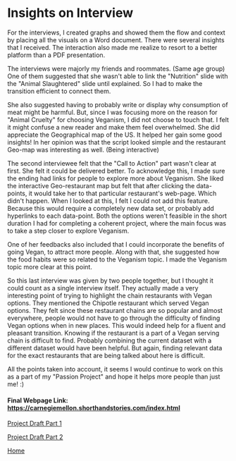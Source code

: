 # Insights on Interview

For the interviews, I created graphs and showed them the flow and context by placing all the visuals on a Word document. There were several insights that I received. The interaction also made me realize to resort to a better platform than a PDF presentation.

The interviews were majorly my friends and roommates. (Same age group) One of them suggested that she wasn't able to link the "Nutrition" slide with the "Animal Slaughtered" slide until explained. So I had to make the transition efficient to connect them.

She also suggested having to probably write or display why consumption of meat might be harmful. But, since I was focusing more on the reason for "Animal Cruelty" for choosing Veganism, I did not choose to touch that. I felt it might confuse a new reader and make them feel overwhelmed. She did appreciate the Geographical map of the US. It helped her gain some good insights! In her opinion was that the script looked simple and the restaurant Geo-map was interesting as well. (Being interactive)

The second interviewee felt that the "Call to Action" part wasn't clear at first. She felt it could be delivered better. To acknowledge this, I made sure the ending had links for people to explore more about Veganism. She liked the interactive Geo-restaurant map but felt that after clicking the data-points, it would take her to that particular restaurant's web-page. Which didn't happen. When I looked at this, I felt I could not add this feature. Because this would require a completely new data set, or probably add hyperlinks to each data-point. Both the options weren't feasible in the short duration I had for completing a coherent project, where the main focus was to take a step closer to explore Veganism.

One of her feedbacks also included that I could incorporate the benefits of going Vegan, to attract more people. Along with that, she suggested how the food habits were so related to the Veganism topic. I made the Veganism topic more clear at this point.

So this last interview was given by two people together, but I thought it could count as a single interview itself. They actually made a very interesting point of trying to highlight the chain restaurants with Vegan options. They mentioned the Chipotle restaurant which served Vegan options. They felt since these restaurant chains are so popular and almost everywhere, people would not have to go through the difficulty of finding Vegan options when in new places. This would indeed help for a fluent and pleasant transition. Knowing if the restaurant is a part of a Vegan serving chain is difficult to find. Probably combining the current dataset with a different dataset would have been helpful. But again, finding relevant data for the exact restaurants that are being talked about here is difficult.

All the points taken into account, it seems I would continue to work on this as a part of my "Passion Project" and hope it helps more people than just me! :)

#### Final Webpage Link: https://carnegiemellon.shorthandstories.com/index.html



<a href="https://rakshandar.github.io/rrajput-portfolio/projectdraft" title="Project Draft Part 1">Project Draft Part 1</a>





<a href="https://rakshandar.github.io/rrajput-portfolio/projectdraft-2" title="Project Draft Part 2">Project Draft Part 2</a>





<a href="https://rakshandar.github.io/rrajput-portfolio/" title="Home">Home</a>

